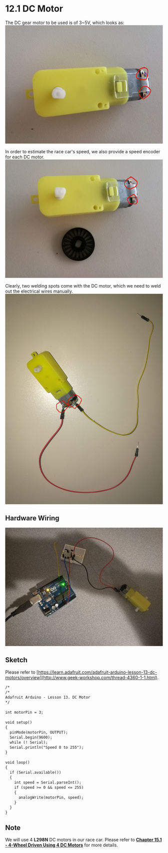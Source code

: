 # 12.1 DC Motor

The DC gear motor to be used is of 3~5V, which looks as:
![Image](../../Examples/adafruit/motor-DC.jpg)

In order to estimate the race car's speed, we also provide a speed encoder for each DC motor.
![Image](../../Examples/adafruit/motor-DC+speed-encoder.jpg)

Clearly, two welding spots come with the DC motor, which we need to weld out the electrical wires manually.
![Image](../../Examples/adafruit/motor-DC+soldered.jpg)


## Hardware Wiring
![Image](../../Examples/adafruit/01_dcmotor.jpg)

## Sketch
Please refer to [https://learn.adafruit.com/adafruit-arduino-lesson-13-dc-motors/overview](http://www.geek-workshop.com/thread-4360-1-1.html).
```
/*
/*
Adafruit Arduino - Lesson 13. DC Motor
*/

int motorPin = 3;
 
void setup() 
{ 
  pinMode(motorPin, OUTPUT);
  Serial.begin(9600);
  while (! Serial);
  Serial.println("Speed 0 to 255");
} 

void loop() 
{ 
  if (Serial.available())
  {
    int speed = Serial.parseInt();
    if (speed >= 0 && speed <= 255)
    {
      analogWrite(motorPin, speed);
    }
  }
} 
```


## Note
We will use 4 **L298N** DC motors in our race car. Please refer to [**Chapter 15.1 - 4-Wheel Driven Using 4 DC Motors**](../../Part6_MiniAutomatedVehicle/15_Assembling/01_4wheel_dcmotor_driven.md) for more details.
